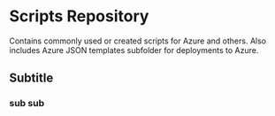 # Scripts Repository
Contains commonly used or created scripts for Azure and others.  Also includes Azure JSON templates subfolder for deployments to Azure.


## Subtitle


###  sub sub